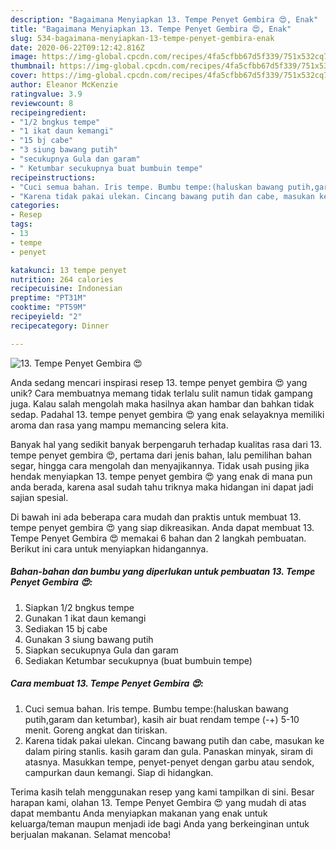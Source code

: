 ```yaml
---
description: "Bagaimana Menyiapkan 13. Tempe Penyet Gembira 😍, Enak"
title: "Bagaimana Menyiapkan 13. Tempe Penyet Gembira 😍, Enak"
slug: 534-bagaimana-menyiapkan-13-tempe-penyet-gembira-enak
date: 2020-06-22T09:12:42.816Z
image: https://img-global.cpcdn.com/recipes/4fa5cfbb67d5f339/751x532cq70/13-tempe-penyet-gembira-😍-foto-resep-utama.jpg
thumbnail: https://img-global.cpcdn.com/recipes/4fa5cfbb67d5f339/751x532cq70/13-tempe-penyet-gembira-😍-foto-resep-utama.jpg
cover: https://img-global.cpcdn.com/recipes/4fa5cfbb67d5f339/751x532cq70/13-tempe-penyet-gembira-😍-foto-resep-utama.jpg
author: Eleanor McKenzie
ratingvalue: 3.9
reviewcount: 8
recipeingredient:
- "1/2 bngkus tempe"
- "1 ikat daun kemangi"
- "15 bj cabe"
- "3 siung bawang putih"
- "secukupnya Gula dan garam"
- " Ketumbar secukupnya buat bumbuin tempe"
recipeinstructions:
- "Cuci semua bahan. Iris tempe. Bumbu tempe:(haluskan bawang putih,garam dan ketumbar), kasih air buat rendam tempe (-+) 5-10 menit. Goreng angkat dan tiriskan."
- "Karena tidak pakai ulekan. Cincang bawang putih dan cabe, masukan ke dalam piring stanlis. kasih garam dan gula. Panaskan minyak, siram di atasnya. Masukkan tempe, penyet-penyet dengan garbu atau sendok, campurkan daun kemangi. Siap di hidangkan."
categories:
- Resep
tags:
- 13
- tempe
- penyet

katakunci: 13 tempe penyet 
nutrition: 264 calories
recipecuisine: Indonesian
preptime: "PT31M"
cooktime: "PT59M"
recipeyield: "2"
recipecategory: Dinner

---
```



![13. Tempe Penyet Gembira 😍](https://img-global.cpcdn.com/recipes/4fa5cfbb67d5f339/751x532cq70/13-tempe-penyet-gembira-😍-foto-resep-utama.jpg)

Anda sedang mencari inspirasi resep 13. tempe penyet gembira 😍 yang unik? Cara membuatnya memang tidak terlalu sulit namun tidak gampang juga. Kalau salah mengolah maka hasilnya akan hambar dan bahkan tidak sedap. Padahal 13. tempe penyet gembira 😍 yang enak selayaknya memiliki aroma dan rasa yang mampu memancing selera kita.

Banyak hal yang sedikit banyak berpengaruh terhadap kualitas rasa dari 13. tempe penyet gembira 😍, pertama dari jenis bahan, lalu pemilihan bahan segar, hingga cara mengolah dan menyajikannya. Tidak usah pusing jika hendak menyiapkan 13. tempe penyet gembira 😍 yang enak di mana pun anda berada, karena asal sudah tahu triknya maka hidangan ini dapat jadi sajian spesial.




Di bawah ini ada beberapa cara mudah dan praktis untuk membuat 13. tempe penyet gembira 😍 yang siap dikreasikan. Anda dapat membuat 13. Tempe Penyet Gembira 😍 memakai 6 bahan dan 2 langkah pembuatan. Berikut ini cara untuk menyiapkan hidangannya.

<!--inarticleads1-->

##### Bahan-bahan dan bumbu yang diperlukan untuk pembuatan 13. Tempe Penyet Gembira 😍:

1. Siapkan 1/2 bngkus tempe
1. Gunakan 1 ikat daun kemangi
1. Sediakan 15 bj cabe
1. Gunakan 3 siung bawang putih
1. Siapkan secukupnya Gula dan garam
1. Sediakan  Ketumbar secukupnya (buat bumbuin tempe)




<!--inarticleads2-->

##### Cara membuat 13. Tempe Penyet Gembira 😍:

1. Cuci semua bahan. Iris tempe. Bumbu tempe:(haluskan bawang putih,garam dan ketumbar), kasih air buat rendam tempe (-+) 5-10 menit. Goreng angkat dan tiriskan.
1. Karena tidak pakai ulekan. Cincang bawang putih dan cabe, masukan ke dalam piring stanlis. kasih garam dan gula. Panaskan minyak, siram di atasnya. Masukkan tempe, penyet-penyet dengan garbu atau sendok, campurkan daun kemangi. Siap di hidangkan.




Terima kasih telah menggunakan resep yang kami tampilkan di sini. Besar harapan kami, olahan 13. Tempe Penyet Gembira 😍 yang mudah di atas dapat membantu Anda menyiapkan makanan yang enak untuk keluarga/teman maupun menjadi ide bagi Anda yang berkeinginan untuk berjualan makanan. Selamat mencoba!

